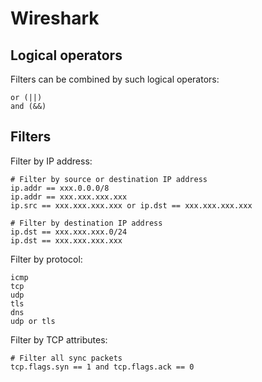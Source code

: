 # Wireshark


## Logical operators

Filters can be combined by such logical operators:

```
or (||)
and (&&)
```

## Filters

Filter by IP address:

```
# Filter by source or destination IP address
ip.addr == xxx.0.0.0/8
ip.addr == xxx.xxx.xxx.xxx
ip.src == xxx.xxx.xxx.xxx or ip.dst == xxx.xxx.xxx.xxx

# Filter by destination IP address
ip.dst == xxx.xxx.xxx.0/24
ip.dst == xxx.xxx.xxx.xxx
```

Filter by protocol:

```
icmp
tcp
udp
tls
dns
udp or tls
```

Filter by TCP attributes:

```
# Filter all sync packets
tcp.flags.syn == 1 and tcp.flags.ack == 0
```
